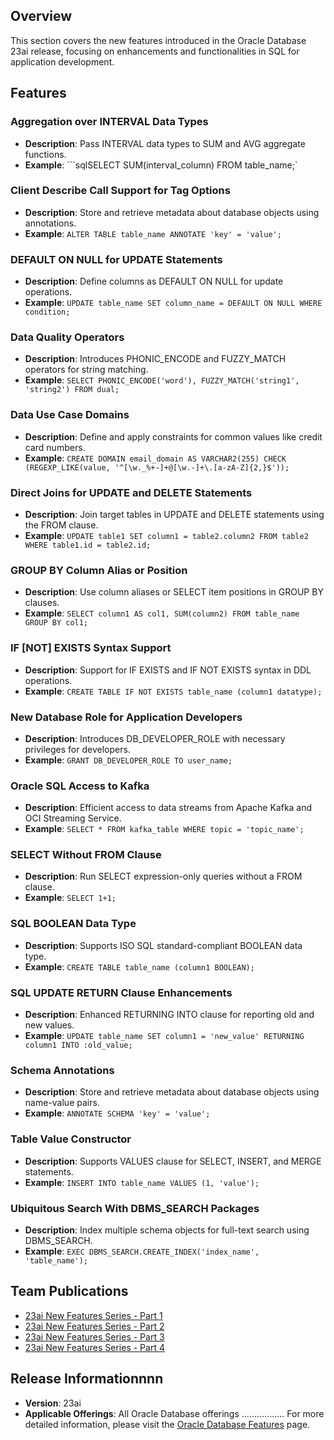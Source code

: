 ## Overview
This section covers the new features introduced in the Oracle Database 23ai release, focusing on enhancements and functionalities in SQL for application development.
## Features
### Aggregation over INTERVAL Data Types
- **Description**: Pass INTERVAL data types to SUM and AVG aggregate functions.
- **Example**: ```sqlSELECT SUM(interval_column) FROM table_name;`
### Client Describe Call Support for Tag Options
- **Description**: Store and retrieve metadata about database objects using annotations.
- **Example**: `ALTER TABLE table_name ANNOTATE 'key' = 'value';`
### DEFAULT ON NULL for UPDATE Statements
- **Description**: Define columns as DEFAULT ON NULL for update operations.
- **Example**: `UPDATE table_name SET column_name = DEFAULT ON NULL WHERE condition;`
### Data Quality Operators
- **Description**: Introduces PHONIC_ENCODE and FUZZY_MATCH operators for string matching.
- **Example**: `SELECT PHONIC_ENCODE('word'), FUZZY_MATCH('string1', 'string2') FROM dual;`
### Data Use Case Domains
- **Description**: Define and apply constraints for common values like credit card numbers.
- **Example**: `CREATE DOMAIN email_domain AS VARCHAR2(255) CHECK (REGEXP_LIKE(value, '^[\w._%+-]+@[\w.-]+\.[a-zA-Z]{2,}$'));`
### Direct Joins for UPDATE and DELETE Statements
- **Description**: Join target tables in UPDATE and DELETE statements using the FROM clause.
- **Example**: `UPDATE table1 SET column1 = table2.column2 FROM table2 WHERE table1.id = table2.id;`
### GROUP BY Column Alias or Position
- **Description**: Use column aliases or SELECT item positions in GROUP BY clauses.
- **Example**: `SELECT column1 AS col1, SUM(column2) FROM table_name GROUP BY col1;`
### IF [NOT] EXISTS Syntax Support
- **Description**: Support for IF EXISTS and IF NOT EXISTS syntax in DDL operations.
- **Example**: `CREATE TABLE IF NOT EXISTS table_name (column1 datatype);`
### New Database Role for Application Developers
- **Description**: Introduces DB_DEVELOPER_ROLE with necessary privileges for developers.
- **Example**: `GRANT DB_DEVELOPER_ROLE TO user_name;`
### Oracle SQL Access to Kafka
- **Description**: Efficient access to data streams from Apache Kafka and OCI Streaming Service.
- **Example**: `SELECT * FROM kafka_table WHERE topic = 'topic_name';`
### SELECT Without FROM Clause
- **Description**: Run SELECT expression-only queries without a FROM clause.
- **Example**: `SELECT 1+1;`
### SQL BOOLEAN Data Type
- **Description**: Supports ISO SQL standard-compliant BOOLEAN data type.
- **Example**: `CREATE TABLE table_name (column1 BOOLEAN);`
### SQL UPDATE RETURN Clause Enhancements
- **Description**: Enhanced RETURNING INTO clause for reporting old and new values.
- **Example**: `UPDATE table_name SET column1 = 'new_value' RETURNING column1 INTO :old_value;`
### Schema Annotations
- **Description**: Store and retrieve metadata about database objects using name-value pairs.
- **Example**: `ANNOTATE SCHEMA 'key' = 'value';`
### Table Value Constructor
- **Description**: Supports VALUES clause for SELECT, INSERT, and MERGE statements.
- **Example**: `INSERT INTO table_name VALUES (1, 'value');`
### Ubiquitous Search With DBMS_SEARCH Packages
- **Description**: Index multiple schema objects for full-text search using DBMS_SEARCH.
- **Example**: `EXEC DBMS_SEARCH.CREATE_INDEX('index_name', 'table_name');`
## Team Publications
- [23ai New Features Series - Part 1](https://www.linkedin.com/posts/sonnemeyer_23aispecialists-23ainewsabrpart1-developer-activity-7196221427056889856-3HF2?utm_source=share&utm_medium=member_desktop)
- [23ai New Features Series - Part 2](https://www.linkedin.com/posts/cristina-varas-menadas-591825119_oracle-oracle23ai-sql-activity-7198945654272864256-wduQ/?utm_source=share&utm_medium=member_ios)
- [23ai New Features Series - Part 3](https://www.linkedin.com/posts/sonnemeyer_23aispecialists-23ainewsabrpart3-developer-activity-7201958687005982721-Oo3B?utm_source=share&utm_medium=member_desktop)
- [23ai New Features Series - Part 4](https://www.linkedin.com/posts/sonnemeyer_23aispecialists-23ainewsabrpart4-teammates-activity-7204946957843267584-x664?utm_source=share&utm_medium=member_desktop)
## Release Informationnnn
- **Version**: 23ai
- **Applicable Offerings**: All Oracle Database offerings .................
For more detailed information, please visit the [Oracle Database Features](https://apex.oracle.com/database-features/) page.











